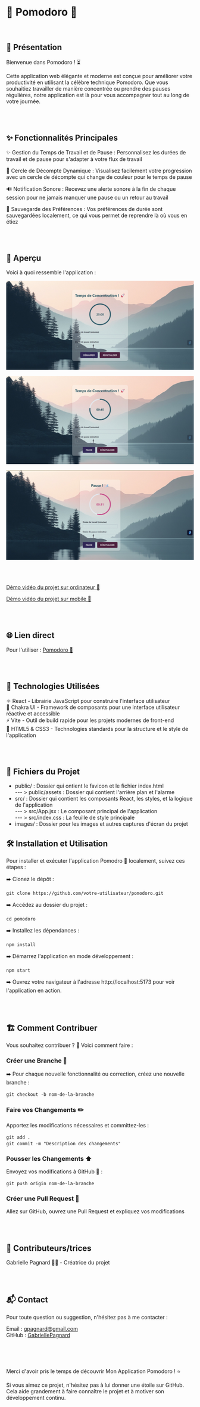 # 🚀 Pomodoro 🚀

<br>

## 📜 Présentation

Bienvenue dans Pomodoro ! ⏳    

Cette application web élégante et moderne est conçue pour améliorer votre productivité en utilisant la célèbre technique Pomodoro. Que vous souhaitiez travailler de manière concentrée ou prendre des pauses régulières, notre application est là pour vous accompagner tout au long de votre journée.   

<br>
<br>

## ✨ Fonctionnalités Principales

✨ Gestion du Temps de Travail et de Pause : Personnalisez les durées de travail et de pause pour s'adapter à votre flux de travail   

🎨 Cercle de Décompte Dynamique : Visualisez facilement votre progression avec un cercle de décompte qui change de couleur pour le temps de pause  

🔊 Notification Sonore : Recevez une alerte sonore à la fin de chaque session pour ne jamais manquer une pause ou un retour au travail   

💾 Sauvegarde des Préférences : Vos préférences de durée sont sauvegardées localement, ce qui vous permet de reprendre là où vous en étiez   

<br>
<br>

## 📸 Aperçu

Voici à quoi ressemble l'application :   

![screenshot ordinateur demarrage](/images/screenshot_descktop_demarrage.jpg)   

![screenshot ordinateur chrono boulot](/images/screenshot_descktop_chrono_boulot.jpg)   

![screenshot ordinateur chrono pause](/images/screenshot_descktop_chrono_pause.jpg)   

<br>
<br>

[Démo vidéo du projet sur ordinateur 🎥](https://www.youtube.com/watch?v=4AXiL1ukxo8)

[Démo vidéo du projet sur mobile 🎥]()

<br>
<br>

## 🌐 Lien direct

Pour l'utiliser : [Pomodoro 🚀](https://scintillating-cranachan-22bbc3.netlify.app/)   

<br>
<br>

## 🔧 Technologies Utilisées

⚛️ React - Librairie JavaScript pour construire l'interface utilisateur   
🌈 Chakra UI - Framework de composants pour une interface utilisateur réactive et accessible   
⚡ Vite - Outil de build rapide pour les projets modernes de front-end   
🎨 HTML5 & CSS3 - Technologies standards pour la structure et le style de l'application   

<br>
<br>

## 📂 Fichiers du Projet

- public/ : Dossier qui ontient le favicon et le fichier index.html   
    --- > public/assets : Dossier qui contient l'arrière plan et l'alarme   
- src/ : Dossier qui contient les composants React, les styles, et la logique de l'application   
   --- > src/App.jsx : Le composant principal de l'application   
   --- > src/index.css : La feuille de style principale   
- images/ : Dossier pour les images et autres captures d'écran du projet   

## 🛠️ Installation et Utilisation

Pour installer et exécuter l'application Pomodro 🚀 localement, suivez ces étapes :   

➡️ Clonez le dépôt :   
 
`git clone https://github.com/votre-utilisateur/pomodoro.git`   

➡️ Accédez au dossier du projet :   

`cd pomodoro`   

➡️ Installez les dépendances :   

`npm install`   

➡️ Démarrez l'application en mode développement :   

`npm start`   

➡️ Ouvrez votre navigateur à l'adresse http://localhost:5173 pour voir l'application en action.   

<br>
<br>


## 🏗️ Comment Contribuer

Vous souhaitez contribuer ? 🎉 Voici comment faire :   

### Créer une Branche 🌿

➡️ Pour chaque nouvelle fonctionnalité ou correction, créez une nouvelle branche :   

`git checkout -b nom-de-la-branche`   

### Faire vos Changements ✏️   

Apportez les modifications nécessaires et committez-les :   

`git add .`   
`git commit -m "Description des changements"`   

### Pousser les Changements ⬆️   

Envoyez vos modifications à GitHub 📨 :

`git push origin nom-de-la-branche`   

### Créer une Pull Request 🔄   

Allez sur GitHub, ouvrez une Pull Request et expliquez vos modifications   

<br>
<br>

## 🤝 Contributeurs/trices

Gabrielle Pagnard 🧑‍💻 - Créatrice du projet

<br>
<br>

## 📬 Contact

Pour toute question ou suggestion, n'hésitez pas à me contacter :   

Email : gpagnard@gmail.com   
GitHub : [GabriellePagnard](https://github.com/GabriellePagnard)     

<br>
<br>
<br>

Merci d'avoir pris le temps de découvrir Mon Application Pomodoro ! ⭐ 

Si vous aimez ce projet, n'hésitez pas à lui donner une étoile sur GitHub. Cela aide grandement à faire connaître le projet et à motiver son développement continu.
